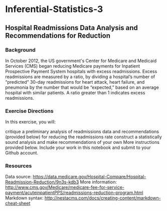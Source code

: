 # Inferential-Statistics-3

## Hospital Readmissions Data Analysis and Recommendations for Reduction

### Background
In October 2012, the US government's Center for Medicare and Medicaid Services (CMS) began reducing Medicare payments for Inpatient Prospective Payment System hospitals with excess readmissions. Excess readmissions are measured by a ratio, by dividing a hospital’s number of “predicted” 30-day readmissions for heart attack, heart failure, and pneumonia by the number that would be “expected,” based on an average hospital with similar patients. A ratio greater than 1 indicates excess readmissions.

### Exercise Directions
In this exercise, you will:

critique a preliminary analysis of readmissions data and recommendations (provided below) for reducing the readmissions rate
construct a statistically sound analysis and make recommendations of your own
More instructions provided below. Include your work in this notebook and submit to your Github account.

### Resources
Data source: https://data.medicare.gov/Hospital-Compare/Hospital-Readmission-Reduction/9n3s-kdb3
More information: http://www.cms.gov/Medicare/medicare-fee-for-service-payment/acuteinpatientPPS/readmissions-reduction-program.html
Markdown syntax: http://nestacms.com/docs/creating-content/markdown-cheat-sheet
